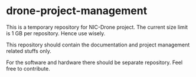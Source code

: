 # drone-project-management
This is a temporary repository for NIC-Drone project. The current size limit is 1 GB per repository. Hence use wisely.

This repository should contain the documentation and project management related stuffs only. 

For the software and hardware there should be separate repository.
Feel free to contribute.
